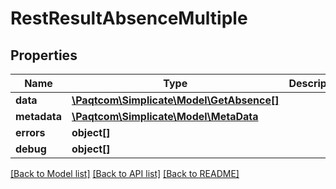 # RestResultAbsenceMultiple

## Properties

 Name         | Type                                                    | Description | Notes      
--------------|---------------------------------------------------------|-------------|------------
 **data**     | [**\Paqtcom\Simplicate\Model\GetAbsence[]**](GetAbsence.md) |             | [optional] 
 **metadata** | [**\Paqtcom\Simplicate\Model\MetaData**](MetaData.md)       |             | [optional] 
 **errors**   | **object[]**                                            |             | [optional] 
 **debug**    | **object[]**                                            |             | [optional] 

[[Back to Model list]](../README.md#documentation-for-models) [[Back to API list]](../README.md#documentation-for-api-endpoints) [[Back to README]](../README.md)


